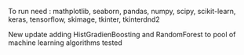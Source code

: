 To run need : mathplotlib,
seaborn,
pandas,
numpy,
scipy,
scikit-learn,
keras,
tensorflow,
skimage,
tkinter,
tkinterdnd2

New update adding HistGradienBoosting and RandomForest to pool of machine learning algorithms tested 
